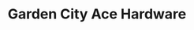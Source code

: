 ---
title: "Garden City Ace Hardware"
url: /garden-city/garden-city-ace-hardware/
shop: Baumarkt
---